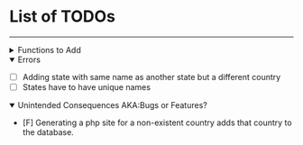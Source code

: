 # List of TODOs
----------------
<details>
<summary>Functions to Add</summary>

+ [ ] Upwards propagation of creation
    + [x] state creates country
    + [x] site creates state
    + [x] area creates site
    + [ ] route creates site
    + [ ] route creates area
+ [ ] Search Functions
    + [ ] By Country
        + [ ] Popularity
        + [ ] Difficulty
        + [ ] Type
    + [ ] By State
        + [ ] Popularity
        + [ ] Difficulty
        + [ ] Type
    + [ ] By Site
        + [ ] Popularity
        + [ ] Difficulty
        + [ ] Type
    + [ ] By Area
        + [ ] Popularity
        + [ ] Difficulty
        + [ ] Type
+ [ ] Auto make files
    + [x] Countries
    + [x] States
    + [x] Sites
    + [ ] Areas
    + [ ] Routes
+ [ ] Create
    + [x] Country
    + [x] State
    + [x] Site
    + [x] Area
    + [x] Route
    + [ ] Pitch
    + [ ] User
    + [ ] Picture

</details>

<details open>
<summary>Errors</summary>

+ [ ] Adding state with same name as another state but a different country
+ [ ] States have to have unique names

</details>

<details open>
<summary>Unintended Consequences AKA:Bugs or Features?</summary>

+ [F] Generating a php site for a non-existent country adds that country to the
database.
</details>
